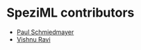 <!--
                  
#
# This source file is part of the Stanford Spezi open source project
#
# SPDX-FileCopyrightText: 2022 Stanford University and the project authors (see CONTRIBUTORS.md)
#
# SPDX-License-Identifier: MIT
# 
             
-->

SpeziML contributors
====================

* [Paul Schmiedmayer](https://github.com/PSchmiedmayer)
* [Vishnu Ravi](https://github.com/vishnuravi)
